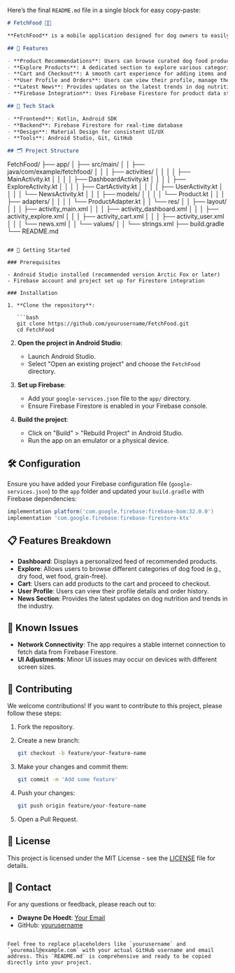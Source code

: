Here’s the final `README.md` file in a single block for easy copy-paste:

```markdown
# FetchFood 🐶🍖

**FetchFood** is a mobile application designed for dog owners to easily browse, explore, and purchase high-quality dog food and related products. The app provides a seamless shopping experience, personalized product recommendations, and helpful insights on dog nutrition.

## 📱 Features

- **Product Recommendations**: Users can browse curated dog food products based on their preferences and needs.
- **Explore Products**: A dedicated section to explore various categories of dog food and related products.
- **Cart and Checkout**: A smooth cart experience for adding items and completing purchases.
- **User Profile and Orders**: Users can view their profile, manage their orders, and track delivery status.
- **Latest News**: Provides updates on the latest trends in dog nutrition and health.
- **Firebase Integration**: Uses Firebase Firestore for product data storage and user management.

## 🔧 Tech Stack

- **Frontend**: Kotlin, Android SDK
- **Backend**: Firebase Firestore for real-time database
- **Design**: Material Design for consistent UI/UX
- **Tools**: Android Studio, Git, GitHub

## 🗂 Project Structure

```
FetchFood/
├── app/
│   ├── src/main/
│   │   ├── java/com/example/fetchfood/
│   │   │   ├── activities/
│   │   │   │   ├── MainActivity.kt
│   │   │   │   ├── DashboardActivity.kt
│   │   │   │   ├── ExploreActivity.kt
│   │   │   │   ├── CartActivity.kt
│   │   │   │   ├── UserActivity.kt
│   │   │   │   └── NewsActivity.kt
│   │   │   ├── models/
│   │   │   │   └── Product.kt
│   │   │   ├── adapters/
│   │   │   │   └── ProductAdapter.kt
│   │   └── res/
│   │       ├── layout/
│   │       │   ├── activity_main.xml
│   │       │   ├── activity_dashboard.xml
│   │       │   ├── activity_explore.xml
│   │       │   ├── activity_cart.xml
│   │       │   ├── activity_user.xml
│   │       │   └── news.xml
│   │       └── values/
│   │           └── strings.xml
├── build.gradle
└── README.md
```

## 🚀 Getting Started

### Prerequisites

- Android Studio installed (recommended version Arctic Fox or later)
- Firebase account and project set up for Firestore integration

### Installation

1. **Clone the repository**:

   ```bash
   git clone https://github.com/yourusername/FetchFood.git
   cd FetchFood
   ```

2. **Open the project in Android Studio**:
   - Launch Android Studio.
   - Select "Open an existing project" and choose the `FetchFood` directory.

3. **Set up Firebase**:
   - Add your `google-services.json` file to the `app/` directory.
   - Ensure Firebase Firestore is enabled in your Firebase console.

4. **Build the project**:
   - Click on "Build" > "Rebuild Project" in Android Studio.
   - Run the app on an emulator or a physical device.

## 🛠 Configuration

Ensure you have added your Firebase configuration file (`google-services.json`) to the `app` folder and updated your `build.gradle` with Firebase dependencies:

```gradle
implementation platform('com.google.firebase:firebase-bom:32.0.0')
implementation 'com.google.firebase:firebase-firestore-ktx'
```

## 📋 Features Breakdown

- **Dashboard**: Displays a personalized feed of recommended products.
- **Explore**: Allows users to browse different categories of dog food (e.g., dry food, wet food, grain-free).
- **Cart**: Users can add products to the cart and proceed to checkout.
- **User Profile**: Users can view their profile details and order history.
- **News Section**: Provides the latest updates on dog nutrition and trends in the industry.

## 🐞 Known Issues

- **Network Connectivity**: The app requires a stable internet connection to fetch data from Firebase Firestore.
- **UI Adjustments**: Minor UI issues may occur on devices with different screen sizes.

## 🤝 Contributing

We welcome contributions! If you want to contribute to this project, please follow these steps:

1. Fork the repository.
2. Create a new branch:

   ```bash
   git checkout -b feature/your-feature-name
   ```

3. Make your changes and commit them:

   ```bash
   git commit -m 'Add some feature'
   ```

4. Push your changes:

   ```bash
   git push origin feature/your-feature-name
   ```

5. Open a Pull Request.

## 📝 License

This project is licensed under the MIT License - see the [LICENSE](LICENSE) file for details.

## 💬 Contact

For any questions or feedback, please reach out to:

- **Dwayne De Hoedt**: [Your Email](mailto:youremail@example.com)
- GitHub: [yourusername](https://github.com/yourusername)
```

Feel free to replace placeholders like `yourusername` and `youremail@example.com` with your actual GitHub username and email address. This `README.md` is comprehensive and ready to be copied directly into your project.
